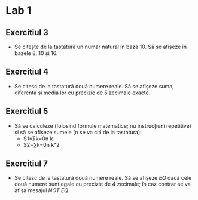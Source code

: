 # Lab 1

## Exercitiul 3
* Se citește de la tastatură un număr natural în baza 10. Să se afișeze în bazele 8, 10 și 16.

## Exercitiul 4
* Se citesc de la tastatură două numere reale. Să se afișeze suma, diferenta și media lor cu precizie de 5 zecimale exacte.

## Exercitiul 5
* Să se calculeze (folosind formule matematice; nu instrucțiuni repetitive) și să se afișeze sumele (n se va citi de la tastatura):
  * S1=∑k=0n k
  * S2=∑k=0n k^2

## Exercitiul 7
* Se citesc de la tastatură două numere reale. Să se afișeze *EQ* dacă cele două numere sunt egale cu precizie de 4 zecimale; în caz contrar se va afișa mesajul *NOT EQ*.

